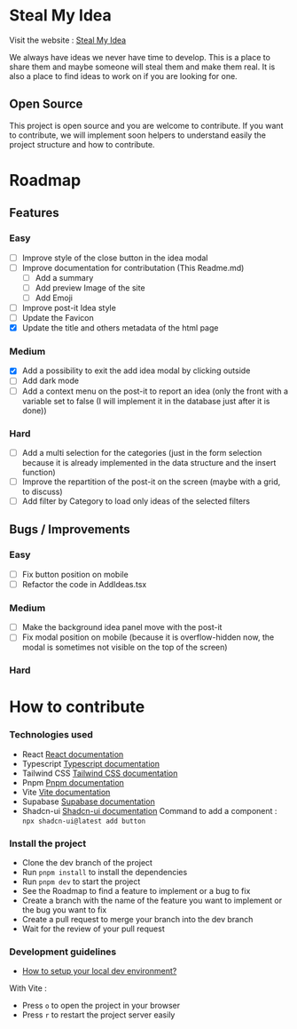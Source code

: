 # Steal My Idea

Visit the website : [Steal My Idea](https://steal-my-idea.today/)

We always have ideas we never have time to develop. This is a place to share them and maybe someone will steal them and make them real.
It is also a place to find ideas to work on if you are looking for one.

## Open Source

This project is open source and you are welcome to contribute. If you want to contribute, we will implement soon helpers to understand easily the project structure and how to contribute.

# Roadmap

## Features

### Easy

- [ ] Improve style of the close button in the idea modal
- [ ] Improve documentation for contributation (This Readme.md)
  - [ ] Add a summary
  - [ ] Add preview Image of the site
  - [ ] Add Emoji
- [ ] Improve post-it Idea style
- [ ] Update the Favicon
- [x] Update the title and others metadata of the html page

### Medium

- [x] Add a possibility to exit the add idea modal by clicking outside
- [ ] Add dark mode
- [ ] Add a context menu on the post-it to report an idea (only the front with a variable set to false (I will implement it in the database just after it is done))

### Hard

- [ ] Add a multi selection for the categories (just in the form selection because it is already implemented in the data structure and the insert function)
- [ ] Improve the repartition of the post-it on the screen (maybe with a grid, to discuss)
- [ ] Add filter by Category to load only ideas of the selected filters

## Bugs / Improvements

### Easy

- [ ] Fix button position on mobile
- [ ] Refactor the code in AddIdeas.tsx

### Medium

- [ ] Make the background idea panel move with the post-it
- [ ] Fix modal position on mobile (because it is overflow-hidden now, the modal is sometimes not visible on the top of the screen)

### Hard

# How to contribute

### Technologies used

- React
  [React documentation](https://reactjs.org/docs/getting-started.html)
- Typescript
  [Typescript documentation](https://www.typescriptlang.org/docs/)
- Tailwind CSS
  [Tailwind CSS documentation](https://tailwindcss.com/docs)
- Pnpm
  [Pnpm documentation](https://pnpm.io/)
- Vite
  [Vite documentation](https://vitejs.dev/guide/)
- Supabase
  [Supabase documentation](https://supabase.io/docs/)
- Shadcn-ui
  [Shadcn-ui documentation](https://shadcn-ui.vercel.app/)
  Command to add a component : `npx shadcn-ui@latest add button`

### Install the project

- Clone the dev branch of the project
- Run `pnpm install` to install the dependencies
- Run `pnpm dev` to start the project
- See the Roadmap to find a feature to implement or a bug to fix
- Create a branch with the name of the feature you want to implement or the bug you want to fix
- Create a pull request to merge your branch into the dev branch
- Wait for the review of your pull request

### Development guidelines

- [How to setup your local dev environment?](docs/LOCAL_SETUP.md)

With Vite :

- Press `o` to open the project in your browser
- Press `r` to restart the project server easily
